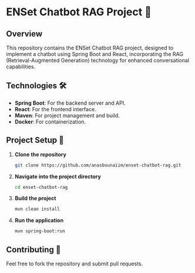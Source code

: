 # ENSet Chatbot RAG Project 🤖

## Overview
This repository contains the ENSet Chatbot RAG project, designed to implement a chatbot using Spring Boot and React, incorporating the RAG (Retrieval-Augmented Generation) technology for enhanced conversational capabilities.

## Technologies 🛠️
- **Spring Boot**: For the backend server and API.
- **React**: For the frontend interface.
- **Maven**: For project management and build.
- **Docker**: For containerization.

## Project Setup 🚀
1. **Clone the repository**
   ```bash
   git clone https://github.com/anasbounaiim/enset-chatbot-rag.git
   ```
2. **Navigate into the project directory**
   ```bash
   cd enset-chatbot-rag
   ```
3. **Build the project**
   ```bash
   mvn clean install
   ```
4. **Run the application**
   ```bash
   mvn spring-boot:run
   ```

## Contributing 👐
Feel free to fork the repository and submit pull requests.
